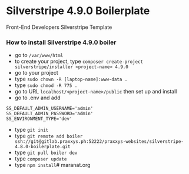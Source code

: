 # Silverstripe 4.9.0 Boilerplate

Front-End Developers Silverstripe Template

### How to install Silverstripe 4.9.0 boiler

- go to `/var/www/html`
- to create your project, type 
  `composer create-project silverstripe/installer <project-name> 4.9.0`
- go to your project
- type `sudo chown -R [laptop-name]:www-data .`
- type `sudo chmod -R 775 .`
- go to URL `localhost/<project-name>/public` then set up and install
- go to .env and add
```
SS_DEFAULT_ADMIN_USERNAME='admin'
SS_DEFAULT_ADMIN_PASSWORD='admin'
SS_ENVIRONMENT_TYPE='dev'
```
- type `git init`
- type `git remote add boiler ssh://git@gitlab.praxxys.ph:52222/praxxys-websites/silverstripe-4.8.0-boilerplate.git`
- type `git pull boiler dev`
- type `composer update`
- type `npm install`# maranat.org
